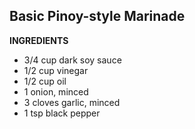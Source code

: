 ## Basic Pinoy-style Marinade

**INGREDIENTS**

- 3/4 cup dark soy sauce
- 1/2 cup vinegar
- 1/2 cup oil
- 1 onion, minced
- 3 cloves garlic, minced
- 1 tsp black pepper
